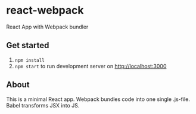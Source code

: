# react-webpack
React App with Webpack bundler

## Get started
1. `npm install`
2. `npm start` to run development server on [http://localhost:3000](http://localhost:3000)

## About
This is a minimal React app. Webpack bundles code into one single .js-file. Babel transforms JSX into JS.
